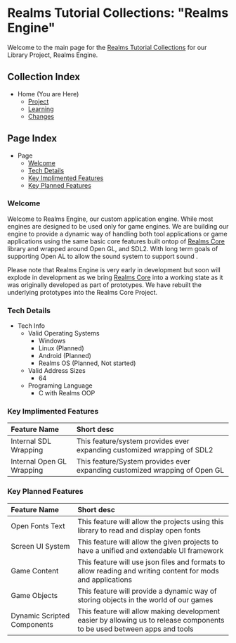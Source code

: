 [Page]:https://github.com/Ancient-Majik-Tech/Social.Wiki.Libs.Engine/blob/main/README.md

[Page Learn.Tutorial.Home]:https://github.com/Ancient-Majik-Tech/Learn.Tutorial.Collections/blob/main/README.md
[Page Libs.Core]:https://github.com/Ancient-Majik-Tech/Lib.C.Core.Wiki/blob/main/README.md

[Page Project Home]:https://github.com/Ancient-Majik-Tech/Social.Wiki.Libs.Engine/blob/main/Project/Project_Home.md
[Page Learn Home]:https://github.com/Ancient-Majik-Tech/Social.Wiki.Libs.Engine/blob/main/Learn/Learn_Home.md
[Page Changes Home]:https://github.com/Ancient-Majik-Tech/Social.Wiki.Libs.Engine/blob/main/Changes/Changes_Home.md

[Sec Welcome]:https://github.com/Ancient-Majik-Tech/Social.Wiki.Libs.Engine/blob/main/README.md#welcome
[Sec Details]:https://github.com/Ancient-Majik-Tech/Social.Wiki.Libs.Engine/blob/main/README.md@tech-details
[Sec Feat Added]:https://github.com/Ancient-Majik-Tech/Social.Wiki.Libs.Engine/blob/main/README.md#key-implimented-features
[Sec Feat Planned]:https://github.com/Ancient-Majik-Tech/Social.Wiki.Libs.Engine/blob/main/README.md#key-planned-features

# Realms Tutorial Collections: "Realms Engine"

Welcome to the main page for the [Realms Tutorial Collections][Page Learn.Tutorial.Home] for our Library Project, Realms Engine.

## Collection Index

- Home (You are Here)
	- [Project][Page Project Home]
	- [Learning][Page Learn Home]
	- [Changes][Page Changes Home]

## Page Index

- Page
	- [Welcome][Sec Welcome]
	- [Tech Details][Sec Details]
	- [Key Implimented Features][Sec Feat Added]
	- [Key Planned Features][Sec Feat Planned]

### Welcome

Welcome to Realms Engine, our custom application engine. While most engines are designed to be used only for game engines. We are building our engine to provide a dynamic way of handling both tool applications or game applications using the same basic core features built ontop of [Realms Core][Page Libs.Core] library and wrapped around Open GL, and SDL2. With long term goals of supporting Open AL to allow the sound system to support sound .

Please note that Realms Engine is very early in development but soon will explode in development as we bring [Realms Core][Page Libs.Core] into a working state as it was originally developed as part of prototypes. We have rebuilt the underlying prototypes into the Realms Core Project.

### Tech Details

- Tech Info
	- Valid Operating Systems
		- Windows
		- Linux (Planned)
		- Android (Planned)
		- Realms OS (Planned, Not started)
	- Valid Address Sizes
		- 64
	- Programing Language
		- C with Realms OOP

### Key Implimented Features

|Feature Name|Short desc|
|:---|:---|
|Internal SDL Wrapping|This feature/system provides ever expanding customized wrapping of SDL2 |
|Internal Open GL Wrapping|This feature/System provides ever expanding customized wrapping of Open GL|

### Key Planned Features

|Feature Name|Short desc|
|:---|:---|
|Open Fonts Text|This feature will allow the projects using this library to read and display open fonts|
|Screen UI System|This feature will allow the given projects to have a unified and extendable UI framework|
|Game Content|This feature will use json files and formats to allow reading and writing content for mods and applications|
|Game Objects|This feature will provide a dynamic way of storing objects in the world of our games|
|Dynamic Scripted Components|This feature will allow making development easier by allowing us to release components to be used between apps and tools| 